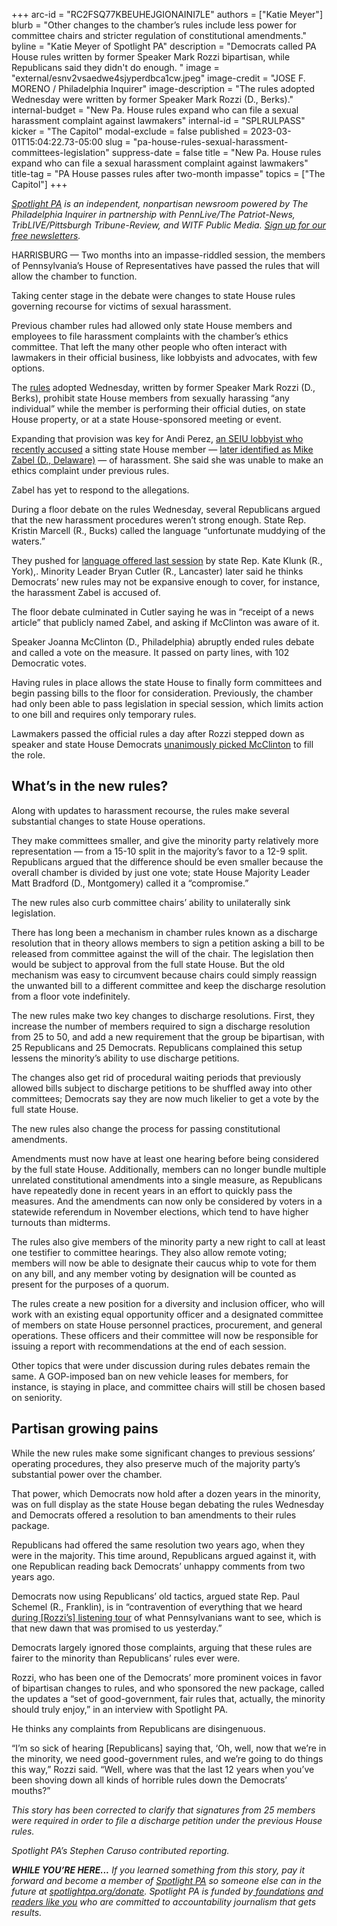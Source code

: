 +++
arc-id = "RC2FSQ77KBEUHEJGIONAINI7LE"
authors = ["Katie Meyer"]
blurb = "Other changes to the chamber’s rules include less power for committee chairs and stricter regulation of constitutional amendments."
byline = "Katie Meyer of Spotlight PA"
description = "Democrats called PA House rules written by former Speaker Mark Rozzi bipartisan, while Republicans said they didn't do enough. "
image = "external/esnv2vsaedwe4sjyperdbca1cw.jpeg"
image-credit = "JOSE F. MORENO / Philadelphia Inquirer"
image-description = "The rules adopted Wednesday were written by former Speaker Mark Rozzi (D., Berks)."
internal-budget = "New Pa. House rules expand who can file a sexual harassment complaint against lawmakers"
internal-id = "SPLRULPASS"
kicker = "The Capitol"
modal-exclude = false
published = 2023-03-01T15:04:22.73-05:00
slug = "pa-house-rules-sexual-harassment-committees-legislation"
suppress-date = false
title = "New Pa. House rules expand who can file a sexual harassment complaint against lawmakers"
title-tag = "PA House passes rules after two-month impasse"
topics = ["The Capitol"]
+++

<a href="https://www.spotlightpa.org/"><i>Spotlight PA</i></a><i> is an independent, nonpartisan newsroom powered by The Philadelphia Inquirer in partnership with PennLive/The Patriot-News, TribLIVE/Pittsburgh Tribune-Review, and WITF Public Media. </i><a href="https://www.spotlightpa.org/newsletters"><i>Sign up for our free newsletters</i></a><i>.</i>

HARRISBURG — Two months into an impasse-riddled session, the members of Pennsylvania’s House of Representatives have passed the rules that will allow the chamber to function.

Taking center stage in the debate were changes to state House rules governing recourse for victims of sexual harassment.

Previous chamber rules had allowed only state House members and employees to file harassment complaints with the chamber’s ethics committee. That left the many other people who often interact with lawmakers in their official business, like lobbyists and advocates, with few options.

<script src="https://www.spotlightpa.org/embed.js" async></script><div data-spl-embed-version="1" data-spl-src="https://www.spotlightpa.org/embeds/newsletter/"></div>


The <a href="https://www.legis.state.pa.us/cfdocs/legis/PN/Public/btCheck.cfm?txtType=PDF&sessYr=2023&sessInd=0&billBody=H&billTyp=R&billNbr=0001&pn=0002">rules</a> adopted Wednesday, written by former Speaker Mark Rozzi (D., Berks), prohibit state House members from sexually harassing “any individual” while the member is performing their official duties, on state House property, or at a state House-sponsored meeting or event.

Expanding that provision was key for Andi Perez, <a href="https://www.spotlightpa.org/news/2023/01/pa-house-lawmaker-harassment-allegation-misconduct-rules/">an SEIU lobbyist who recently accused</a> a sitting state House member — <a href="https://www.spotlightpa.org/news/2023/03/pa-house-mike-zabel-alleged-sexual-harassment-lobbyist/" target="_blank">later identified as Mike Zabel (D., Delaware)</a> — of harassment. She said she was unable to make an ethics complaint under previous rules.

Zabel has yet to respond to the allegations.

During a floor debate on the rules Wednesday, several Republicans argued that the new harassment procedures weren’t strong enough. State Rep. Kristin Marcell (R., Bucks) called the language “unfortunate muddying of the waters.”

They pushed for <a href="https://www.legis.state.pa.us/cfdocs/legis/PN/Public/btCheck.cfm?txtType=HTM&sessYr=2021&sessInd=0&billBody=H&billTyp=R&billNbr=0192&pn=2937">language offered last session</a> by state Rep. Kate Klunk (R., York),. Minority Leader Bryan Cutler (R., Lancaster) later said he thinks Democrats’ new rules may not be expansive enough to cover, for instance, the harassment Zabel is accused of.

The floor debate culminated in Cutler saying he was in “receipt of a news article” that publicly named Zabel, and asking if McClinton was aware of it.

Speaker Joanna McClinton (D., Philadelphia) abruptly ended rules debate and called a vote on the measure. It passed on party lines, with 102 Democratic votes.

Having rules in place allows the state House to finally form committees and begin passing bills to the floor for consideration. Previously, the chamber had only been able to pass legislation in special session, which limits action to one bill and requires only temporary rules.

Lawmakers passed the official rules a day after Rozzi stepped down as speaker and state House Democrats <a href="https://www.spotlightpa.org/news/2023/02/pa-house-speaker-mark-rozzi-resigns/">unanimously picked McClinton</a> to fill the role.

## What’s in the new rules?

Along with updates to harassment recourse, the rules make several substantial changes to state House operations.

They make committees smaller, and give the minority party relatively more representation — from a 15-10 split in the majority’s favor to a 12-9 split. Republicans argued that the difference should be even smaller because the overall chamber is divided by just one vote; state House Majority Leader Matt Bradford (D., Montgomery) called it a “compromise.”

The new rules also curb committee chairs’ ability to unilaterally sink legislation.

There has long been a mechanism in chamber rules known as a discharge resolution that in theory allows members to sign a petition asking a bill to be released from committee against the will of the chair. The legislation then would be subject to approval from the full state House. But the old mechanism was easy to circumvent because chairs could simply reassign the unwanted bill to a different committee and keep the discharge resolution from a floor vote indefinitely.

The new rules make two key changes to discharge resolutions. First, they increase the number of members required to sign a discharge resolution from 25 to 50, and add a new requirement that the group be bipartisan, with 25 Republicans and 25 Democrats. Republicans complained this setup lessens the minority’s ability to use discharge petitions.

The changes also get rid of procedural waiting periods that previously allowed bills subject to discharge petitions to be shuffled away into other committees; Democrats say they are now much likelier to get a vote by the full state House.

The new rules also change the process for passing constitutional amendments.

Amendments must now have at least one hearing before being considered by the full state House. Additionally, members can no longer bundle multiple unrelated constitutional amendments into a single measure, as Republicans have repeatedly done in recent years in an effort to quickly pass the measures. And the amendments can now only be considered by voters in a statewide referendum in November elections, which tend to have higher turnouts than midterms.

The rules also give members of the minority party a new right to call at least one testifier to committee hearings. They also allow remote voting; members will now be able to designate their caucus whip to vote for them on any bill, and any member voting by designation will be counted as present for the purposes of a quorum.

The rules create a new position for a diversity and inclusion officer, who will work with an existing equal opportunity officer and a designated committee of members on state House personnel practices, procurement, and general operations. These officers and their committee will now be responsible for issuing a report with recommendations at the end of each session.

Other topics that were under discussion during rules debates remain the same. A GOP-imposed ban on new vehicle leases for members, for instance, is staying in place, and committee chairs will still be chosen based on seniority.

## Partisan growing pains

While the new rules make some significant changes to previous sessions’ operating procedures, they also preserve much of the majority party’s substantial power over the chamber.

That power, which Democrats now hold after a dozen years in the minority, was on full display as the state House began debating the rules Wednesday and Democrats offered a resolution to ban amendments to their rules package.

Republicans had offered the same resolution two years ago, when they were in the majority. This time around, Republicans argued against it, with one Republican reading back Democrats’ unhappy comments from two years ago.

Democrats now using Republicans’ old tactics, argued state Rep. Paul Schemel (R., Franklin), is in “contravention of everything that we heard <a href="https://www.spotlightpa.org/news/2023/02/pa-house-deadlock-speaker-mark-rozzi-listening-tour/">during [Rozzi’s] listening tour</a> of what Pennsylvanians want to see, which is that new dawn that was promised to us yesterday.”

<script src="https://www.spotlightpa.org/embed.js" async></script><div data-spl-embed-version="1" data-spl-src="https://www.spotlightpa.org/embeds/donate/"></div>


Democrats largely ignored those complaints, arguing that these rules are fairer to the minority than Republicans’ rules ever were.

Rozzi, who has been one of the Democrats’ more prominent voices in favor of bipartisan changes to rules, and who sponsored the new package, called the updates a “set of good-government, fair rules that, actually, the minority should truly enjoy,” in an interview with Spotlight PA.

He thinks any complaints from Republicans are disingenuous.

“I’m so sick of hearing [Republicans] saying that, ‘Oh, well, now that we’re in the minority, we need good-government rules, and we’re going to do things this way,” Rozzi said. “Well, where was that the last 12 years when you’ve been shoving down all kinds of horrible rules down the Democrats’ mouths?”

<i>This story has been corrected to clarify that signatures from 25 members were required in order to file a discharge petition under the previous House rules. </i>

<i>Spotlight PA’s Stephen Caruso contributed reporting.</i>

<i><b>WHILE YOU’RE HERE...</b></i><i> If you learned something from this story, pay it forward and become a member of </i><a href="https://www.spotlightpa.org/"><i>Spotlight PA</i></a><i> so someone else can in the future at </i><a href="https://www.spotlightpa.org/donate"><i>spotlightpa.org/donate</i></a><i>. Spotlight PA is funded by</i><a href="https://www.spotlightpa.org/support"><i> foundations</i></a><i> </i><a href="https://www.spotlightpa.org/support"><i>and readers like you</i></a><i> who are committed to accountability journalism that gets results.</i>

